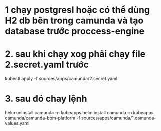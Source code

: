 # 1 chạy postgresl hoặc có thể dùng H2 db bên trong camunda và tạo database trước proccess-engine

# 2. sau khi chạy xog phải chạy file 2.secret.yaml trước
kubectl apply -f sources/apps/camunda/2.secret.yaml

# 3. sau đó chay lệnh 
helm uninstall camunda -n kubeapps 
helm install camunda -n kubeapps camunda/camunda-bpm-platform -f sources/apps/camunda/1.camunda-values.yaml


